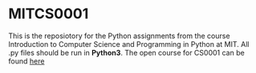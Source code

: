 # MITCS0001
This is the reposiotory for the Python assignments from the course Introduction to Computer Science and Programming in Python at MIT. All .py files should be run in **Python3**.
The open course for CS0001 can be found [here](https://www.youtube.com/watch?v=ytpJdnlu9ug&amp;list=PLUl4u3cNGP63WbdFxL8giv4yhgdMGaZNA&amp;fbclid=IwAR0TdXopu0HIpG_31Xu2PVAmqPfD26A-6eaP_r_ErDjT1bhCruuUL3DNKsM)
